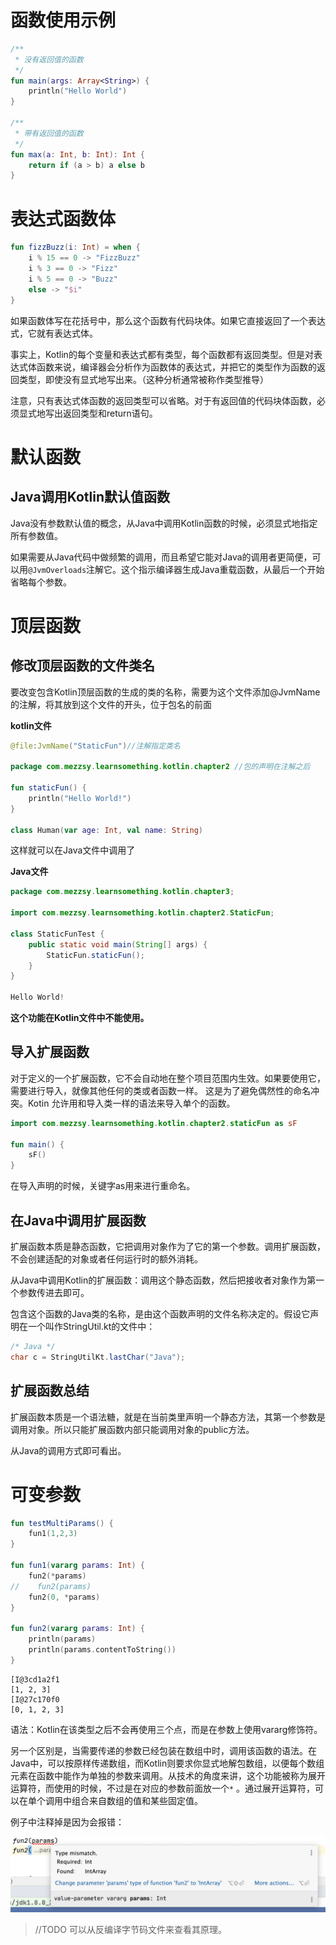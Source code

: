 # 函数使用示例

```kotlin
/**
 * 没有返回值的函数
 */
fun main(args: Array<String>) {
    println("Hello World")
}

/**
 * 带有返回值的函数
 */
fun max(a: Int, b: Int): Int {
    return if (a > b) a else b
}
```

# 表达式函数体

```kotlin
fun fizzBuzz(i: Int) = when {
    i % 15 == 0 -> "FizzBuzz"
    i % 3 == 0 -> "Fizz"
    i % 5 == 0 -> "Buzz"
    else -> "$i"
}
```

如果函数体写在花括号中，那么这个函数有代码块体。如果它直接返回了一个表达式，它就有表达式体。

事实上，Kotlin的每个变量和表达式都有类型，每个函数都有返回类型。但是对表达式体函数来说，编译器会分析作为函数体的表达式，并把它的类型作为函数的返回类型，即使没有显式地写出来。（这种分析通常被称作类型推导）

注意，只有表达式体函数的返回类型可以省略。对于有返回值的代码块体函数，必须显式地写出返回类型和return语句。

# 默认函数

## Java调用Kotlin默认值函数

Java没有参数默认值的概念，从Java中调用Kotlin函数的时候，必须显式地指定所有参数值。

如果需要从Java代码中做频繁的调用，而且希望它能对Java的调用者更简便，可以用`@JvmOverloads`注解它。这个指示编译器生成Java重载函数，从最后一个开始省略每个参数。

# 顶层函数

## 修改顶层函数的文件类名

要改变包含Kotlin顶层函数的生成的类的名称，需要为这个文件添加@JvmName的注解，将其放到这个文件的开头，位于包名的前面

**kotlin文件**

```kotlin
@file:JvmName("StaticFun")//注解指定类名

package com.mezzsy.learnsomething.kotlin.chapter2 //包的声明在注解之后

fun staticFun() {
    println("Hello World!")
}

class Human(var age: Int, val name: String)
```

这样就可以在Java文件中调用了

**Java文件**

```Java
package com.mezzsy.learnsomething.kotlin.chapter3;

import com.mezzsy.learnsomething.kotlin.chapter2.StaticFun;

class StaticFunTest {
    public static void main(String[] args) {
        StaticFun.staticFun();
    }
}

Hello World!
```

**这个功能在Kotlin文件中不能使用。**

## 导入扩展函数

对于定义的一个扩展函数，它不会自动地在整个项目范围内生效。如果要使用它，需要进行导入，就像其他任何的类或者函数一样。 这是为了避免偶然性的命名冲突。Kotin 允许用和导入类一样的语法来导入单个的函数。

```kotlin
import com.mezzsy.learnsomething.kotlin.chapter2.staticFun as sF

fun main() {
    sF()
}
```

在导入声明的时候，关键字as用来进行重命名。

## 在Java中调用扩展函数

扩展函数本质是静态函数，它把调用对象作为了它的第一个参数。调用扩展函数，不会创建适配的对象或者任何运行时的额外消耗。

从Java中调用Kotlin的扩展函数：调用这个静态函数，然后把接收者对象作为第一个参数传进去即可。

包含这个函数的Java类的名称，是由这个函数声明的文件名称决定的。假设它声明在一个叫作StringUtil.kt的文件中：

```java
/* Java */
char c = StringUtilKt.lastChar("Java");
```

## 扩展函数总结

扩展函数本质是一个语法糖，就是在当前类里声明一个静态方法，其第一个参数是调用对象。所以只能扩展函数内部只能调用对象的public方法。

从Java的调用方式即可看出。

# 可变参数

```kotlin
fun testMultiParams() {
    fun1(1,2,3)
}

fun fun1(vararg params: Int) {
    fun2(*params)
//    fun2(params)
    fun2(0, *params)
}

fun fun2(vararg params: Int) {
    println(params)
    println(params.contentToString())
}
```

```
[I@3cd1a2f1
[1, 2, 3]
[I@27c170f0
[0, 1, 2, 3]
```

语法：Kotlin在该类型之后不会再使用三个点，而是在参数上使用vararg修饰符。

另一个区别是，当需要传递的参数已经包装在数组中时，调用该函数的语法。在Java中，可以按原样传递数组，而Kotlin则要求你显式地解包数组，以便每个数组元素在函数中能作为单独的参数来调用。从技术的角度来讲，这个功能被称为展开运算符，而使用的时候，不过是在对应的参数前面放一个`*` 。通过展开运算符，可以在单个调用中组合来自数组的值和某些固定值。

例子中注释掉是因为会报错：

<img src="assets/10.jpg" alt="10" style="zoom:50%;" />

>   //TODO 可以从反编译字节码文件来查看其原理。